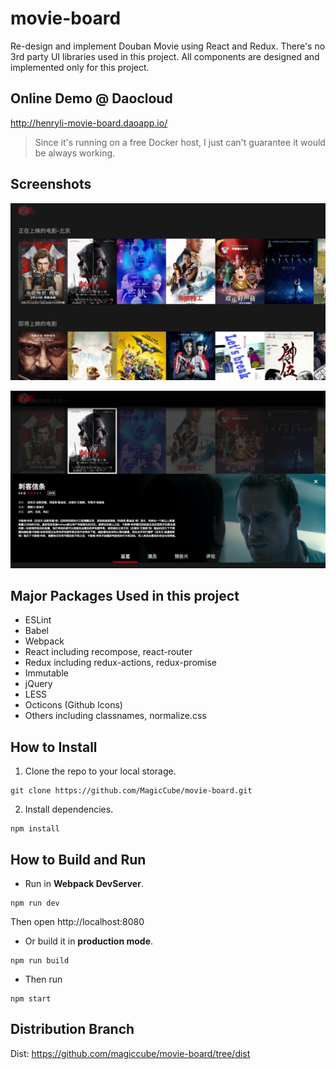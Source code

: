 # movie-board
Re-design and implement Douban Movie using React and Redux.
There's no 3rd party UI libraries used in this project.
All components are designed and implemented only for this project.

## Online Demo @ Daocloud
http://henryli-movie-board.daoapp.io/
> Since it's running on a free Docker host, I just can't guarantee it would be always working.

## Screenshots
![](screenshots/01.png)

![](screenshots/02.png)

## Major Packages Used in this project
* ESLint
* Babel
* Webpack
* React including recompose, react-router
* Redux including redux-actions, redux-promise
* Immutable
* jQuery
* LESS
* Octicons (Github Icons)
* Others including classnames, normalize.css

## How to Install
1. Clone the repo to your local storage.
``` shell
git clone https://github.com/MagicCube/movie-board.git
```
2. Install dependencies.
``` shell
npm install
```

## How to Build and Run
* Run in **Webpack DevServer**.
``` shell
npm run dev
```
  Then open http://localhost:8080

* Or build it in **production mode**.
``` shell
npm run build
```

* Then run
``` shell
npm start
```

## Distribution Branch
Dist: https://github.com/magiccube/movie-board/tree/dist
